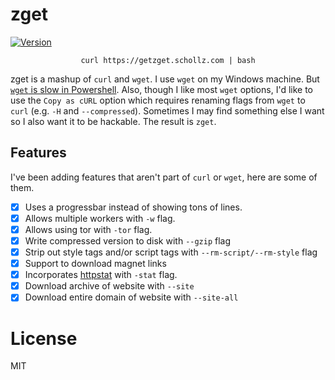 # zget

<a href="https://github.com/schollz/zget/releases/latest"><img src="https://img.shields.io/badge/version-v1.1.9-brightgreen.svg?style=flat-square" alt="Version"></a>

<p align="center"><code>curl https://getzget.schollz.com | bash</code></p>

zget is a mashup of `curl` and `wget`. I use `wget` on my Windows machine. But [`wget` is slow in Powershell](https://stackoverflow.com/questions/28682642/powershell-why-is-using-invoke-webrequest-much-slower-than-a-browser-download). Also, though I like most `wget` options, I'd like to use the `Copy as cURL` option which requires renaming flags from `wget` to `curl` (e.g. `-H` and `--compressed`). Sometimes I may find something else I want so I also want it to be hackable. The result is `zget`.

## Features

I've been adding features that aren't part of `curl` or `wget`, here are some of them.

- [x] Uses a progressbar instead of showing tons of lines.
- [x] Allows multiple workers with `-w` flag.
- [x] Allows using tor with `-tor` flag.
- [x] Write compressed version to disk with `--gzip` flag
- [x] Strip out style tags and/or script tags with `--rm-script/--rm-style` flag
- [x] Support to download magnet links 
- [x] Incorporates [httpstat](https://github.com/davecheney/httpstat) with `-stat` flag.
- [x] Download archive of website with `--site`
- [x] Download entire domain of website with `--site-all`

# License 

MIT
